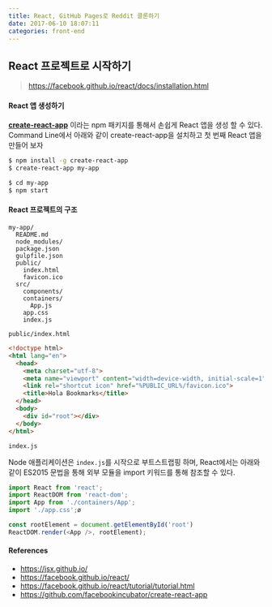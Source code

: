 ```yaml
---
title: React, GitHub Pages로 Reddit 클론하기
date: 2017-06-10 18:07:11
categories: front-end
---
```


## React 프로젝트로 시작하기

> https://facebook.github.io/react/docs/installation.html

#### React 앱 생성하기

**[create-react-app](http://github.com/facebookincubator/create-react-app)** 이라는 npm 패키지를 통해서 손쉽게 React 앱을 생성 할 수 있다. Command Line에서 아래와 같이 create-react-app을 설치하고 첫 번째 React 앱을 만들어 보자

```bash
$ npm install -g create-react-app
$ create-react-app my-app

$ cd my-app
$ npm start
```
#### React 프로젝트의 구조

```
my-app/
  README.md
  node_modules/
  package.json
  gulpfile.json
  public/
    index.html
    favicon.ico
  src/
    components/
    containers/
      App.js
    app.css
    index.js
```


`public/index.html`

```html
<!doctype html>
<html lang="en">
  <head>
    <meta charset="utf-8">
    <meta name="viewport" content="width=device-width, initial-scale=1">
    <link rel="shortcut icon" href="%PUBLIC_URL%/favicon.ico">
    <title>Hola Bookmarks</title>
  </head>
  <body>
    <div id="root"></div>
  </body>
</html>
```

`index.js`

Node 애플리케이션은 `index.js`를 시작으로 부트스트랩핑 하며, React에서는 아래와 같이 ES2015 문법을 통해 외부 모듈을 import 키워드를 통해 참조할 수 있다.

```javascript
import React from 'react';
import ReactDOM from 'react-dom';
import App from './containers/App';
import './app.css';ø

const rootElement = document.getElementById('root')
ReactDOM.render(<App />, rootElement);
```

#### References

- https://jsx.github.io/
- https://facebook.github.io/react/
- https://facebook.github.io/react/tutorial/tutorial.html
- https://github.com/facebookincubator/create-react-app